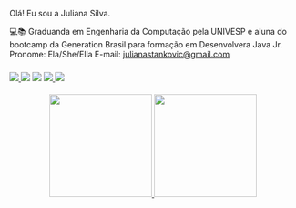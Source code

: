 Olá! Eu sou a Juliana Silva.

💻📚 Graduanda em Engenharia da Computação pela UNIVESP e aluna do bootcamp da Generation Brasil para formação em Desenvolvera Java Jr.
Pronome: Ela/She/Ella
E-mail: julianastankovic@gmail.com
###
<div> 
  <a href="https://www.linkedin.com/in/julianatadeudasilva/" target="_blank"><img src="https://img.shields.io/badge/LinkedIn-0077B5?style=for-the-badge&logo=linkedin&logoColor=white"> </a>
  <a href="https://t.me/juxxnn" target="_blank"><img src="https://img.shields.io/badge/Telegram-2CA5E0?style=for-the-badge&logo=telegram&logoColor=white"></a>
  <a href="https://discord.gg/juxxnn#3038" target="_blank"><img src="https://img.shields.io/badge/Discord-7289DA?style=for-the-badge&logo=discord&logoColor=white" target="_blank"></a> 
   <a href="https://open.spotify.com/user/22ukwvmsc2nui5plkjp3n4vrq?si=0f3dab466365490e" target="_blank"> <img src="https://img.shields.io/badge/Spotify-1ED760?&style=for-the-badge&logo=spotify&logoColor=white"> </a>
  <a href="https://instagram.com/juxxnn" target="_blank"><img src="https://img.shields.io/badge/-Instagram-%23E4405F?style=for-the-badge&logo=instagram&logoColor=white" target="_blank"></a>
 
 ####
</div>

<div align="center">
  <a href="https://github.com/juxxnn">
  <img height="180em" src="https://github-readme-stats.vercel.app/api?username=juxxnn&show_icons=true&theme=dracula&include_all_commits=true&count_private=true"/>
   
  <img height="180em" src="https://github-readme-stats.vercel.app/api/top-langs/?username=juxxnn&layout=compact&langs_count=7&theme=dracula"/>
</div>
  
  ##
  

  
